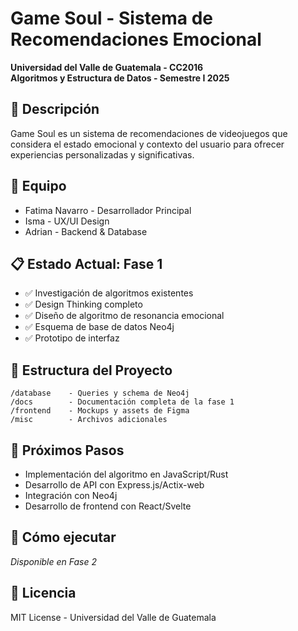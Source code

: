 # Game Soul - Sistema de Recomendaciones Emocional 

**Universidad del Valle de Guatemala - CC2016**  
**Algoritmos y Estructura de Datos - Semestre I 2025**

## 📝 Descripción
Game Soul es un sistema de recomendaciones de videojuegos que considera el estado emocional y contexto del usuario para ofrecer experiencias personalizadas y significativas.

## 👥 Equipo
- Fatima Navarro - Desarrollador Principal
- Isma - UX/UI Design
- Adrian - Backend & Database

## 📋 Estado Actual: Fase 1
- ✅ Investigación de algoritmos existentes
- ✅ Design Thinking completo
- ✅ Diseño de algoritmo de resonancia emocional
- ✅ Esquema de base de datos Neo4j
- ✅ Prototipo de interfaz

## 📂 Estructura del Proyecto
```
/database    - Queries y schema de Neo4j
/docs        - Documentación completa de la fase 1
/frontend    - Mockups y assets de Figma
/misc        - Archivos adicionales
```

## 🚀 Próximos Pasos
- Implementación del algoritmo en JavaScript/Rust
- Desarrollo de API con Express.js/Actix-web
- Integración con Neo4j
- Desarrollo de frontend con React/Svelte

## 🤝 Cómo ejecutar
*Disponible en Fase 2*

## 📄 Licencia
MIT License - Universidad del Valle de Guatemala
